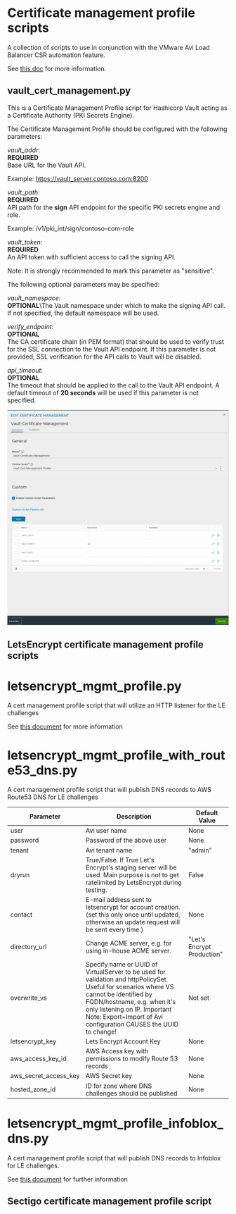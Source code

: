 # Certificate management profile scripts
A collection of scripts to use in conjunction with the VMware Avi Load Balancer CSR automation feature.

See [this doc](https://docs.vmware.com/en/VMware-Avi-Load-Balancer/30.2/Configuration-Guide/GUID-22E2F1A6-6A58-4231-A740-01D1F8726AD2.html) for more information.

## vault_cert_management.py

This is a Certificate Management Profile script for Hashicorp Vault acting as a Certificate Authority (PKI Secrets Engine).

The Certificate Management Profile should be configured with the following parameters:

*vault_addr*:\
**REQUIRED**\
Base URL for the Vault API.

Example: https://vault_server.contoso.com:8200

*vault_path*:\
**REQUIRED**\
API path for the **sign** API endpoint for the specific PKI secrets engine and role.

Example: /v1/pki_int/sign/contoso-com-role

*vault_token*:\
**REQUIRED**\
An API token with sufficient access to call the signing API.

Note: It is strongly recommended to mark this parameter as "sensitive".

The following optional parameters may be specified:

*vault_namespace*:\
**OPTIONAL**\The Vault namespace under which to make the signing API call. If not specified, the default namespace will be used.

*verify_endpoint*:\
**OPTIONAL**\
The CA certificate chain (in PEM format) that should be used to verify trust for the SSL connection to the Vault API endpoint. If this parameter is not provided, SSL verification for the API calls to Vault will be disabled.

*api_timeout*:\
**OPTIONAL**\
The timeout that should be applied to the call to the Vault API endpoint. A default timeout of **20 seconds** will be used if this parameter is not specified.

![Alt Certificate Management Profile Example](imgs/cert_mgmt_prof.png)


## LetsEncrypt certificate management profile scripts

# letsencrypt_mgmt_profile.py
A cert management profile script that will utilize an HTTP listener for the LE challenges

See [this document](https://docs.vmware.com/en/VMware-Avi-Load-Balancer/30.2/Configuration-Guide/GUID-E642EC54-3DA1-460D-BBF9-AB52829B3CCB.html) for more information

# letsencrypt_mgmt_profile_with_route53_dns.py
A cert management profile script that will publish DNS records to AWS Route53 DNS for LE challenges

| Parameter | Description | Default Value |
| --------- | ----------- | ------------- |
| user | Avi user name | None |
|password | Password of the above user | None |
|tenant | Avi tenant name | "admin" |
| dryrun | True/False. If True Let's Encrypt's staging server will be used. Main purpose is not to get ratelimited by LetsEncrypt during testing. | False |
| contact | E-mail address sent to letsencrypt for account creation.  (set this only once until updated, otherwise an update request will be sent every time.) | None |
| directory_url | Change ACME server, e.g. for using in-house ACME server. | "Let's Encrypt Production" |
| overwrite_vs | Specify name or UUID of VirtualServer to be used for validation and httpPolicySet. Useful for scenarios where VS cannot be identified by FQDN/hostname, e.g. when it's only listening on IP. Important Note: Export+Import of Avi configuration CAUSES the UUID to change! | Not set |
| letsencrypt_key | Lets Encrypt Account Key | None |
| aws_access_key_id | AWS Access key with permissions to modify Route 53 records | None
| aws_secret_access_key | AWS Secret key | None
| hosted_zone_id | ID for zone where DNS challenges should be published | None

# letsencrypt_mgmt_profile_infoblox_dns.py
A cert management profile script that will publish DNS records to Infoblox for LE challenges.

See [this document](https://docs.vmware.com/en/VMware-Avi-Load-Balancer/30.2/Configuration-Guide/GUID-E642EC54-3DA1-460D-BBF9-AB52829B3CCB.html#configuring-lets-encrypt-using-infoblox-dns-for-avi-load-balancer-8) for further information 

## Sectigo certificate management profile script
